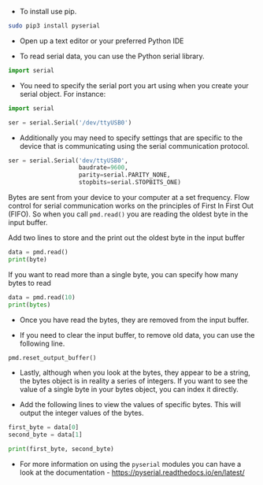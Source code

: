 - To install use pip.

```bash
sudo pip3 install pyserial
```

- Open up a text editor or your preferred Python IDE

- To read serial data, you can use the Python serial library.

```python
import serial
```

- You need to specify the serial port you art using when you create your serial object. For instance:

```python
import serial

ser = serial.Serial('/dev/ttyUSB0')
```

- Additionally you may need to specify settings that are specific to the device that is communicating using the serial communication protocol.

```python
ser = serial.Serial('dev/ttyUSB0',
                    baudrate=9600,
					parity=serial.PARITY_NONE,
					stopbits=serial.STOPBITS_ONE)
```
Bytes are sent from your device to your computer at a set frequency. Flow control for serial communication works on the principles of First In First Out (FIFO). So when you call `pmd.read()` you are reading the oldest byte in the input buffer.

Add two lines to store and the print out the oldest byte in the input buffer

```python
data = pmd.read()
print(byte)
```


If you want to read more than a single byte, you can specify how many bytes to read

```python
data = pmd.read(10)
print(bytes)
```

- Once you have read the bytes, they are removed from the input buffer.

- If you need to clear the input buffer, to remove old data, you can use the following line.

```python
pmd.reset_output_buffer()
```

- Lastly, although when you look at the bytes, they appear to be a string, the bytes object is in reality a series of integers. If you want to see the value of a single byte in your bytes object, you can index it directly.

- Add the following lines to view the values of specific bytes. This will output the integer values of the bytes.

```python
first_byte = data[0]
second_byte = data[1]

print(first_byte, second_byte)
```

- For more information on using the `pyserial` modules you can have a look at the documentation - https://pyserial.readthedocs.io/en/latest/
